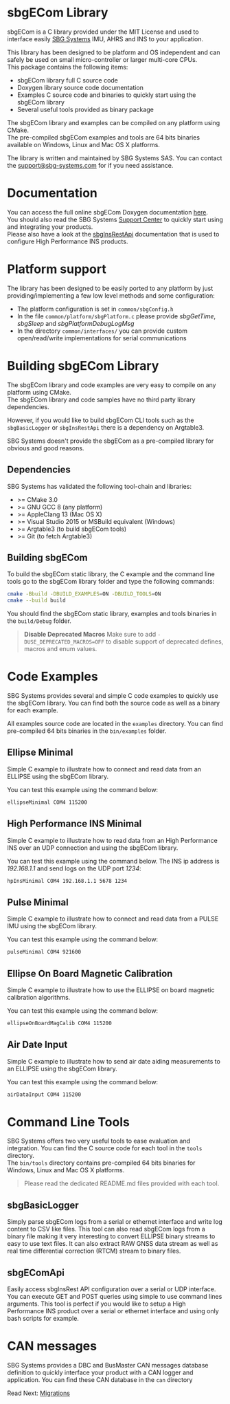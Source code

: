 # sbgECom Library
sbgECom is a C library provided under the MIT License and used to interface easily [SBG Systems](https://www.sbg-systems.com/) IMU, AHRS and INS to your application.

This library has been designed to be platform and OS independent and can safely be used on small micro-controller or larger multi-core CPUs.  
This package contains the following items:
 - sbgECom library full C source code
 - Doxygen library source code documentation
 - Examples C source code and binaries to quickly start using the sbgECom library
 - Several useful tools provided as binary package

The sbgECom library and examples can be compiled on any platform using CMake.  
The pre-compiled sbgECom examples and tools are 64 bits binaries available on Windows, Linux and Mac OS X platforms.

The library is written and maintained by SBG Systems SAS. You can contact the support@sbg-systems.com for if you need assistance.

# Documentation

You can access the full online sbgECom Doxygen documentation [here](https://developer.sbg-systems.com/sbgECom/4.0).  
You should also read the SBG Systems [Support Center](https://support.sbg-systems.com) to quickly start using and integrating your products.  
Please also have a look at the [sbgInsRestApi](https://developer.sbg-systems.com/sbgInsRestApi/) documentation that is used to configure High Performance INS products.

# Platform support
The library has been designed to be easily ported to any platform by just providing/implementing a few low level methods and some configuration:
 - The platform configuration is set in `common/sbgConfig.h`
 - In the file `common/platform/sbgPlatform.c` please provide _sbgGetTime_, _sbgSleep_ and _sbgPlatformDebugLogMsg_
 - In the directory `common/interfaces/` you can provide custom open/read/write implementations for serial communications

# Building sbgECom Library
The sbgECom library and code examples are very easy to compile on any platform using CMake.  
The sbgECom library and code samples have no third party library dependencies.

However, if you would like to build sbgECom CLI tools such as the `sbgBasicLogger` or `sbgInsRestApi` there is a dependency on Argtable3.

SBG Systems doesn't provide the sbgECom as a pre-compiled library for obvious and good reasons.

## Dependencies
SBG Systems has validated the following tool-chain and libraries:
- \>= CMake 3.0
- \>= GNU GCC 8 (any platform)
- \>= AppleClang 13 (Mac OS X)
- \>= Visual Studio 2015 or MSBuild equivalent (Windows)
- \>= Argtable3 (to build sbgECom tools)
- \>= Git (to fetch Argtable3)

## Building sbgECom
To build the sbgECom static library, the C example and the command line tools go to the sbgECom library folder and type the following commands:

```sh
cmake -Bbuild -DBUILD_EXAMPLES=ON -DBUILD_TOOLS=ON
cmake --build build
```

You should find the sbgECom static library, examples and tools binaries in the `build/Debug` folder.

> **Disable Deprecated Macros**
> Make sure to add `-DUSE_DEPRECATED_MACROS=OFF` to disable support of deprecated defines, macros and enum values.

# Code Examples
SBG Systems provides several and simple C code examples to quickly use the sbgECom library.
You can find both the source code as well as a binary for each example.

All examples source code are located in the `examples` directory. You can find pre-compiled 64 bits binaries in the `bin/examples` folder.

## Ellipse Minimal
Simple C example to illustrate how to connect and read data from an ELLIPSE using the sbgECom library.

You can test this example using the command below:

```sh
ellipseMinimal COM4 115200
```

## High Performance INS Minimal
Simple C example to illustrate how to read data from an High Performance INS over an UDP connection and using the sbgECom library.

You can test this example using the command below. The INS ip address is *192.168.1.1* and send logs on the UDP port *1234*:

```sh
hpInsMinimal COM4 192.168.1.1 5678 1234
```

## Pulse Minimal
Simple C example to illustrate how to connect and read data from a PULSE IMU using the sbgECom library.

You can test this example using the command below:

```sh
pulseMinimal COM4 921600
```

## Ellipse On Board Magnetic Calibration
Simple C example to illustrate how to use the ELLIPSE on board magnetic calibration algorithms.

You can test this example using the command below:

```sh
ellipseOnBoardMagCalib COM4 115200
```

## Air Date Input
Simple C example to illustrate how to send air date aiding measurements to an ELLIPSE using the sbgECom library.

You can test this example using the command below:

```sh
airDataInput COM4 115200
```

# Command Line Tools
SBG Systems offers two very useful tools to ease evaluation and integration. You can find the C source code for each tool in the `tools` directory.  
The `bin/tools` directory contains pre-compiled 64 bits binaries for Windows, Linux and Mac OS X platforms.

> Please read the dedicated README.md files provided with each tool.

## sbgBasicLogger
Simply parse sbgECom logs from a serial or ethernet interface and write log content to CSV like files.
This tool can also read sbgECom logs from a binary file making it very interesting to convert ELLIPSE binary streams to easy to use text files.
It can also extract RAW GNSS data stream as well as real time differential correction (RTCM) stream to binary files.

## sbgEComApi 
Easily access sbgInsRest API configuration over a serial or UDP interface. You can execute GET and POST queries using simple to use command lines arguments.
This tool is perfect if you would like to setup a High Performance INS product over a serial or ethernet interface and using only bash scripts for example.

# CAN messages
SBG Systems provides a DBC and BusMaster CAN messages database definition to quickly interface your product with a CAN logger and application.
You can find these CAN database in the `can` directory

<span class="next_section_button">

Read Next: [Migrations](doc/migrations.md)
</span>
